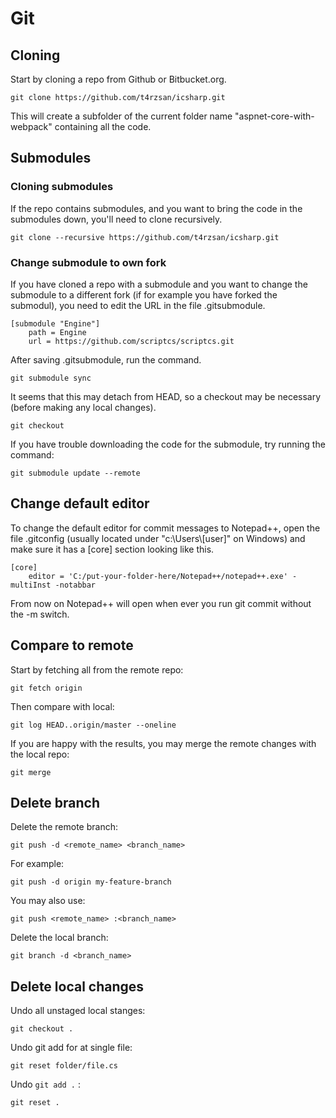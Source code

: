 # Git

## Cloning

Start by cloning a repo from Github or Bitbucket.org.

```
git clone https://github.com/t4rzsan/icsharp.git
```

This will create a subfolder of the current folder name "aspnet-core-with-webpack" containing all the code.

## Submodules

### Cloning submodules

If the repo contains submodules, and you want to bring the code in the submodules down, you'll need to clone recursively.

```
git clone --recursive https://github.com/t4rzsan/icsharp.git
```

### Change submodule to own fork

If you have cloned a repo with a submodule and you want to change the submodule to a different fork \(if for example you have forked the submodul\), you need to edit the URL in the file .gitsubmodule.

```
[submodule "Engine"]
    path = Engine
    url = https://github.com/scriptcs/scriptcs.git
```

After saving .gitsubmodule, run the command.

```
git submodule sync
```

It seems that this may detach from HEAD, so a checkout may be necessary \(before making any local changes\).

```
git checkout
```

If you have trouble downloading the code for the submodule, try running the command:

```
git submodule update --remote
```

## Change default editor

To change the default editor for commit messages to Notepad++, open the file .gitconfig \(usually located under "c:\Users\\[user\]" on Windows\) and make sure it has a \[core\] section looking like this.

```
[core]
    editor = 'C:/put-your-folder-here/Notepad++/notepad++.exe' -multiInst -notabbar
```

From now on Notepad++ will open when ever you run git commit without the -m switch.

## Compare to remote

Start by fetching all from the remote repo:

```
git fetch origin
```

Then compare with local:

```
git log HEAD..origin/master --oneline
```

If you are happy with the results, you may merge the remote changes with the local repo:

```
git merge
```

## Delete branch

Delete the remote branch:

```
git push -d <remote_name> <branch_name>
```

For example:

```
git push -d origin my-feature-branch
```

You may also use:

```
git push <remote_name> :<branch_name>
```

Delete the local branch:

```
git branch -d <branch_name>
```

## Delete local changes

Undo all unstaged local stanges:

```
git checkout .
```

Undo git add for at single file:

```
git reset folder/file.cs
```

Undo `git add .` :

```
git reset .
```







